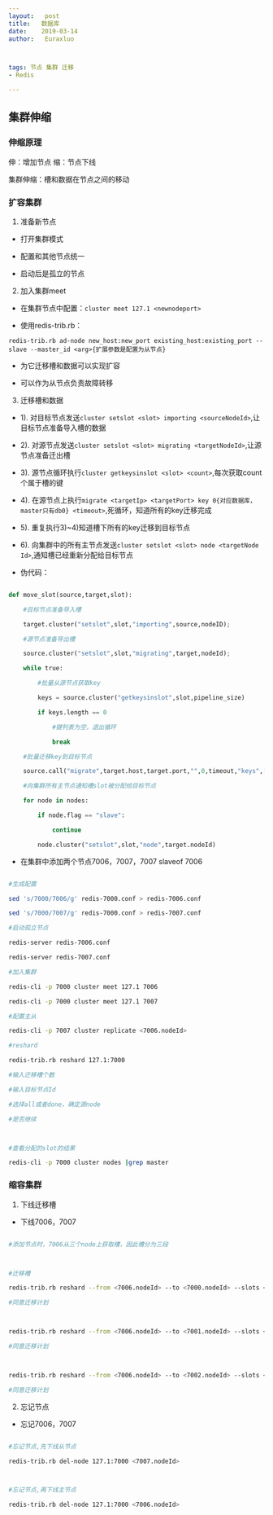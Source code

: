 ```yaml
---
layout:   post          
title:   数据库        
date:    2019-03-14      
author:   Euraxluo           



tags: 节点 集群 迁移
- Redis

---
```

## 集群伸缩
### 伸缩原理
伸：增加节点
缩：节点下线

集群伸缩：槽和数据在节点之间的移动

### 扩容集群

1. 准备新节点

- 打开集群模式

- 配置和其他节点统一

- 启动后是孤立的节点

2. 加入集群meet

- 在集群节点中配置：`cluster meet 127.1 <newnodeport>`



- 使用redis-trib.rb：

`redis-trib.rb ad-node new_host:new_port existing_host:existing_port --slave --master_id <arg>{扩展参数是配置为从节点}`



- 为它迁移槽和数据可以实现扩容

- 可以作为从节点负责故障转移

3. 迁移槽和数据

- 1). 对目标节点发送`cluster setslot <slot> importing <sourceNodeId>`,让目标节点准备导入槽的数据



- 2). 对源节点发送`cluster setslot <slot> migrating <targetNodeId>`,让源节点准备迁出槽



- 3). 源节点循环执行`cluster getkeysinslot <slot> <count>`,每次获取count个属于槽的键



- 4). 在源节点上执行`migrate <targetIp> <targetPort> key 0{对应数据库，master只有db0} <timeout>`,死循环，知道所有的key迁移完成



- 5). 重复执行3)~4)知道槽下所有的key迁移到目标节点

- 6). 向集群中的所有主节点发送`cluster setslot <slot> node <targetNode	Id>`,通知槽已经重新分配给目标节点 

- 伪代码：

```python

def move_slot(source,target,slot):

	#目标节点准备导入槽

	target.cluster("setslot",slot,"importing",source,nodeID);

	#源节点准备导出槽

	source.cluster("setslot",slot,"migrating",target,nodeId);

	while true:

		#批量从源节点获取key

		keys = source.cluster("getkeysinslot",slot,pipeline_size)

		if keys.length == 0

			#键列表为空，退出循环

			break

	#批量迁移key到目标节点

	source.call("migrate",target.host,target.port,"",0,timeout,"keys",[keys])

	#向集群所有主节点通知槽slot被分配给目标节点

	for node in nodes:

		if node.flag == "slave":

			continue

		node.cluster("setslot",slot,"node",target.nodeId)

```

- 在集群中添加两个节点7006，7007，7007 slaveof 7006



```bash

#生成配置

sed 's/7000/7006/g' redis-7000.conf > redis-7006.conf

sed 's/7000/7007/g' redis-7000.conf > redis-7007.conf

#启动孤立节点

redis-server redis-7006.conf

redis-server redis-7007.conf

#加入集群

redis-cli -p 7000 cluster meet 127.1 7006

redis-cli -p 7000 cluster meet 127.1 7007

#配置主从

redis-cli -p 7007 cluster replicate <7006.nodeId>

#reshard

redis-trib.rb reshard 127.1:7000

#输入迁移槽个数

#输入目标节点Id

#选择all或者done，确定源node

#是否继续



#查看分配的slot的结果

redis-cli -p 7000 cluster nodes |grep master

```



### 缩容集群

1. 下线迁移槽

- 下线7006，7007



```bash

#添加节点时，7006从三个node上获取槽，因此槽分为三段



#迁移槽

redis-trib.rb reshard --from <7006.nodeId> --to <7000.nodeId> --slots <slotsNums> <127.1:7006>{在哪一个端口执行}

#同意迁移计划



redis-trib.rb reshard --from <7006.nodeId> --to <7001.nodeId> --slots <slotsNums> <127.1:7006>{在哪一个端口执行}

#同意迁移计划



redis-trib.rb reshard --from <7006.nodeId> --to <7002.nodeId> --slots <slotsNums> <127.1:7006>{在哪一个端口执行}

#同意迁移计划

```

2. 忘记节点

- 忘记7006，7007



```bash

#忘记节点,先下线从节点

redis-trib.rb del-node 127.1:7000 <7007.nodeId>



#忘记节点,再下线主节点

redis-trib.rb del-node 127.1:7000 <7006.nodeId>

```
